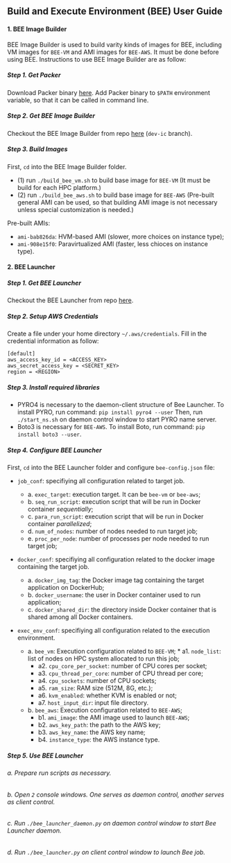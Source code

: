 ## Build and Execute Environment (BEE) User Guide
#### 1. BEE Image Builder
BEE Image Builder is used to build varity kinds of images for BEE, including VM images for `BEE-VM` and AMI images for `BEE-AWS`. It must be done before using BEE. Instructions to use BEE Image Builder are as follow:

##### Step 1. Get Packer
Download Packer binary [here](https://www.packer.io/downloads.html). Add Packer binary to `$PATH` environment variable, so that it can be called in command line.

##### Step 2. Get BEE Image Builder
Checkout the BEE Image Builder from repo [here](https://gitlab.lanl.gov/BEE/packer-qemu/tree/dev-ic) (`dev-ic` branch).
##### Step 3. Build Images
First, `cd` into the BEE Image Builder folder. 
* (1) run `./build_bee_vm.sh` to build base image for `BEE-VM` (It must be build for each HPC platform.)
* (2) run `./build_bee_aws.sh` to build base image for `BEE-AWS` (Pre-built general AMI  can be used, so that building AMI image is not necessary unless special customization is needed.)

Pre-built AMIs:
* `ami-bab826da`: HVM-based AMI (slower, more choices on instance type);
* `ami-908e15f0`: Paravirtualized AMI (faster, less chioces on instance type).


#### 2. BEE Launcher
##### Step 1. Get BEE Launcher
Checkout the BEE Launcher from repo [here](https://gitlab.lanl.gov/BEE/BEE_Launcher_Integration).

##### Step 2. Setup AWS Credentials
Create a file under your home directory `~/.aws/credentials`.
Fill in the credential information as follow:
````
[default]
aws_access_key_id = <ACCESS_KEY>
aws_secret_access_key = <SECRET_KEY>
region = <REGION>
````

##### Step 3. Install required libraries
* PYRO4 is necessary to the daemon-client structure of Bee Launcher. To install PYRO, run command: `pip install pyro4 --user` Then, run `./start_ns.sh` on daemon control window to start PYRO name server.
* Boto3 is necessary for `BEE-AWS`. To install Boto, run command: `pip install boto3 --user`.

##### Step 4. Configure BEE Launcher
First, `cd` into the BEE Launcher folder and configure `bee-config.json` file:

* `job_conf`: specifiying all configuration related to target job.
	 * a. `exec_target`: execution target. It can be `bee-vm` or `bee-aws`;
	 * b. `seq_run_script`: execution script that will be run in Docker container *sequentially*;
	 * c. `para_run_script`: execution script that will be run in Docker container *parallelized*;
	 * d. `num_of_nodes`: number of nodes needed to run target job;
	 * e. `proc_per_node`: number of processes per node needed to run target job;

* `docker_conf`: specifiying all configuration related to the docker image containing the target job.
	* a. `docker_img_tag`: the Docker image tag containing the target application on DockerHub;
	* b. `docker_username`: the user in Docker container used to run application;
	* c. `docker_shared_dir`: the directory inside Docker container that is shared among all Docker containers.

* `exec_env_conf`: specifiying all configuration related to the execution environment.
	* a. `bee_vm`: Execution configuration related to `BEE-VM`;
	        * a1. `node_list`: list of nodes on HPC system allocated to run this job;
		* a2. `cpu_core_per_socket`: number of CPU cores per socket;
		* a3. `cpu_thread_per_core`: number of CPU thread per core;
		* a4. `cpu_sockets`: number of CPU sockets;
		* a5. `ram_size`: RAM size (512M, 8G, etc.);
		* a6. `kvm_enabled`: whether KVM is enabled or not;
		* a7. `host_input_dir`: input file directory.
	* b. `bee_aws`: Execution configuration related to `BEE-AWS`;
		* b1. `ami_image`: the AMI image used to launch `BEE-AWS`;
		* b2. `aws_key_path`: the path to the AWS key;
		* b3. `aws_key_name`: the AWS key name;
		* b4. `instance_type`: the AWS instance type.

##### Step 5. Use BEE Launcher
###### a. Prepare run scripts as necessary.
###### b. Open `2` console windows. One serves as daemon control, another serves as client control.
###### c. Run `./bee_launcher_daemon.py` on daemon control window to start Bee Launcher daemon.
###### d. Run `./bee_launcher.py` on client control window to launch Bee job.






